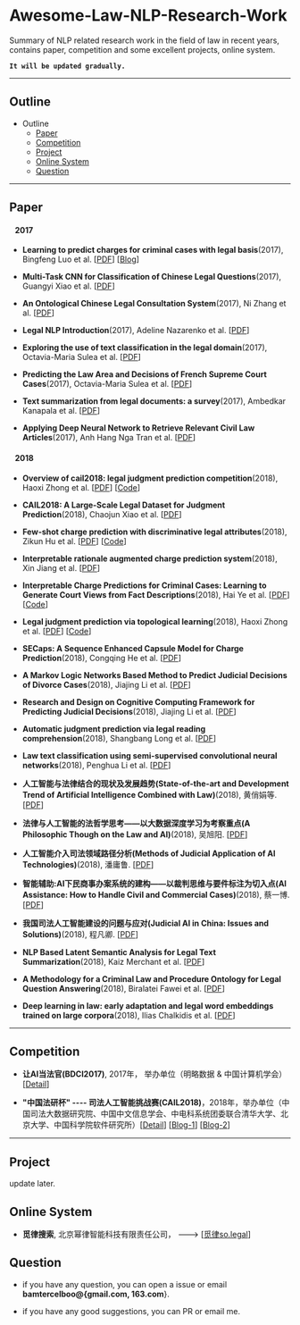 # Awesome-Law-NLP-Research-Work
Summary of NLP related research work in the field of law in recent years, contains paper, competition and some excellent projects, online system.


**`It will be updated gradually.`**

----------
## Outline ##
- Outline
	- [Paper](https://github.com/bamtercelboo/Awesome-Law-NLP-Research-Work#paper)
	- [Competition](https://github.com/bamtercelboo/Awesome-Law-NLP-Research-Work#competition)
	- [Project](https://github.com/bamtercelboo/Awesome-Law-NLP-Research-Work#project)
	- [Online System](https://github.com/bamtercelboo/Awesome-Law-NLP-Research-Work#online-system)
	- [Question](https://github.com/bamtercelboo/Awesome-Law-NLP-Research-Work#question)  

----------


## Paper ##
#### &nbsp;&nbsp;&nbsp;2017 ####

- **Learning to predict charges for criminal cases with legal basis**(2017), Bingfeng Luo et al. [[PDF](http://aclweb.org/anthology/D17-1289)]  [[Blog](https://bamtercelboo.github.io/2018/07/19/Learning-to-Predict-Charges-for-Criminal-Cases-with-Legal-Basis/)] 

- **Multi-Task CNN for Classification of Chinese Legal Questions**(2017), Guangyi Xiao et al. [[PDF](https://ieeexplore.ieee.org/abstract/document/8119134)]  

- **An Ontological Chinese Legal Consultation System**(2017), Ni Zhang et al. [[PDF](https://ieeexplore.ieee.org/abstract/document/8016577)]  

- **Legal NLP Introduction**(2017), Adeline Nazarenko et al. [[PDF](http://www.atala.org/sites/default/files/1-%20TAL-58-2-legal%20NLP-introduction.pdf)]  

- **Exploring the use of text classification in the legal domain**(2017), Octavia-Maria Sulea et al. [[PDF](https://arxiv.org/pdf/1710.09306.pdf)]  

- **Predicting the Law Area and Decisions of French Supreme Court Cases**(2017), Octavia-Maria Sulea et al. [[PDF](https://arxiv.org/pdf/1708.01681.pdf)]

- **Text summarization from legal documents: a survey**(2017), Ambedkar Kanapala et al. [[PDF](https://link.springer.com/article/10.1007/s10462-017-9566-2)]  

- **Applying Deep Neural Network to Retrieve Relevant Civil Law Articles**(2017), Anh Hang Nga Tran et al. [[PDF](https://aclanthology.info/papers/R17-2007/r17-2007)]  


#### &nbsp;&nbsp;&nbsp;2018 ####

- **Overview of cail2018: legal judgment prediction competition**(2018), Haoxi Zhong et al. [[PDF](https://arxiv.org/pdf/1810.05851.pdf)]   [[Code](https://github.com/thunlp/CAIL)]  

- **CAIL2018: A Large-Scale Legal Dataset for Judgment Prediction**(2018), Chaojun Xiao et al. [[PDF](https://arxiv.org/pdf/1807.02478.pdf)]  

- **Few-shot charge prediction with discriminative legal attributes**(2018), Zikun Hu et al. [[PDF](http://aclweb.org/anthology/C18-1041)] [[Code](https://github.com/thunlp/attribute_charge)]  

- **Interpretable rationale augmented charge prediction system**(2018), Xin Jiang et al. [[PDF](http://aclweb.org/anthology/C18-2032)]  

- **Interpretable Charge Predictions for Criminal Cases: Learning to Generate Court Views from Fact Descriptions**(2018), Hai Ye et al. [[PDF](https://arxiv.org/pdf/1802.08504.pdf)] [[Code](https://github.com/oceanypt/Court-View-Gen)]  

- **Legal judgment prediction via topological learning**(2018), Haoxi Zhong et al. [[PDF](http://www.aclweb.org/anthology/D18-1390)] [[Code](https://github.com/thunlp/TopJudge)]  

- **SECaps: A Sequence Enhanced Capsule Model for Charge Prediction**(2018), Congqing He et al. [[PDF](https://arxiv.org/pdf/1810.04465.pdf)]  

- **A Markov Logic Networks Based Method to Predict Judicial Decisions of Divorce Cases**(2018), Jiajing Li et al. [[PDF](https://ieeexplore.ieee.org/abstract/document/8513727)]  

- **Research and Design on Cognitive Computing Framework for Predicting Judicial Decisions**(2018), Jiajing Li et al. [[PDF](https://link.springer.com/article/10.1007/s11265-018-1429-9)]  

- **Automatic judgment prediction via legal reading comprehension**(2018), Shangbang Long et al. [[PDF](https://arxiv.org/pdf/1809.06537.pdf)]  

- **Law text classification using semi-supervised convolutional neural networks**(2018), Penghua Li et al. [[PDF](https://ieeexplore.ieee.org/abstract/document/8407150)]  

- **人工智能与法律结合的现状及发展趋势(State-of-the-art and Development Trend of Artificial Intelligence Combined with Law)**(2018),  黄俏娟等. [[PDF](http://www.jsjkx.com/jsjkx/ch/reader/view_abstract.aspx?file_no=20181201&flag=1)]  

- **法律与人工智能的法哲学思考——以大数据深度学习为考察重点(A Philosophic Though on the Law and AI)**(2018),  吴旭阳. [[PDF](http://dffx.cbpt.cnki.net/WKD/WebPublication/advSearchPaperList.aspx?ys=2018&ist=&ns=&us=&ps=&pt=%E6%B3%95%E5%BE%8B%E4%B8%8E%E4%BA%BA%E5%B7%A5%E6%99%BA%E8%83%BD%E7%9A%84%E6%B3%95%E5%93%B2%E5%AD%A6%E6%80%9D%E8%80%83&pks=&pc=&st=year&stp=&ds=&pcl=)]  

- **人工智能介入司法领域路径分析(Methods of Judicial Application of AI Technologies)**(2018), 潘庸鲁. [[PDF](http://dffx.cbpt.cnki.net/WKD/WebPublication/advSearchPaperList.aspx?ys=2018&ist=&ns=&us=&ps=&pt=%E4%BA%BA%E5%B7%A5%E6%99%BA%E8%83%BD%E4%BB%8B%E5%85%A5%E5%8F%B8%E6%B3%95%E9%A2%86%E5%9F%9F%E8%B7%AF%E5%BE%84%E5%88%86%E6%9E%90&pks=&pc=&st=year&stp=&ds=&pcl=)]  

- **智能辅助:AI下民商事办案系统的建构——以裁判思维与要件标注为切入点(AI Assistance: How to Handle Civil and Commercial Cases)**(2018), 蔡一博. [[PDF](http://dffx.cbpt.cnki.net/WKD/WebPublication/advSearchPaperList.aspx?ys=2018&ist=&ns=&us=&ps=&pt=%E6%99%BA%E8%83%BD%E8%BE%85%E5%8A%A9%EF%BC%9AAI%E4%B8%8B%E6%B0%91%E5%95%86%E4%BA%8B%E5%8A%9E%E6%A1%88%E7%B3%BB%E7%BB%9F%E7%9A%84%E5%BB%BA%E6%9E%84&pks=&pc=&st=year&stp=&ds=&pcl=)]  

- **我国司法人工智能建设的问题与应对(Judicial AI in China: Issues and Solutions)**(2018), 程凡卿. [[PDF](http://dffx.cbpt.cnki.net/WKD/WebPublication/advSearchPaperList.aspx?ys=2018&ist=&ns=&us=&ps=&pt=%E6%88%91%E5%9B%BD%E5%8F%B8%E6%B3%95%E4%BA%BA%E5%B7%A5%E6%99%BA%E8%83%BD%E5%BB%BA%E8%AE%BE%E7%9A%84%E9%97%AE%E9%A2%98%E4%B8%8E%E5%BA%94%E5%AF%B9&pks=&pc=&st=year&stp=&ds=&pcl=)]  

- **NLP Based Latent Semantic Analysis for Legal Text Summarization**(2018), Kaiz Merchant et al. [[PDF](https://ieeexplore.ieee.org/abstract/document/8554831)]  

- **A Methodology for a Criminal Law and Procedure Ontology for Legal Question Answering**(2018), Biralatei Fawei et al. [[PDF](https://link.springer.com/chapter/10.1007/978-3-030-04284-4_14)]  

- **Deep learning in law: early adaptation and legal word embeddings trained on large corpora**(2018), Ilias Chalkidis et al. [[PDF](https://link.springer.com/article/10.1007/s10506-018-9238-9)]  



----------
## Competition ##

- **让AI当法官(BDCI2017)**, 2017年， 举办单位（明略数据 & 中国计算机学会）[[Detail](https://www.datafountain.cn/competitions/277/details)]  

-  **"中国法研杯" ---- 司法人工智能挑战赛(CAIL2018)**，2018年，举办单位（中国司法大数据研究院、中国中文信息学会、中电科系统团委联合清华大学、北京大学、中国科学院软件研究所）[[Detail](http://cail.cipsc.org.cn/)] [[Blog-1](https://bamtercelboo.github.io/2018/10/17/AI_Law/)] [[Blog-2](http://www.52nlp.cn/%e5%a6%82%e4%bd%95%e7%94%a8%e6%b7%b1%e5%ba%a6%e5%ad%a6%e4%b9%a0%e5%81%9a%e5%a5%bd%e9%95%bf%e6%96%87%e6%9c%ac%e5%88%86%e7%b1%bb%e4%b8%8e%e6%b3%95%e5%be%8b%e6%96%87%e4%b9%a6%e6%99%ba%e8%83%bd%e5%8c%96)]  


----------
## Project ##
update later.


## Online System ##

- **觅律搜索**, 北京幂律智能科技有限责任公司， ---> [[觅律so.legal](https://solegal.cn/)]  



## Question ##

- if you have any question, you can open a issue or email **bamtercelboo@{gmail.com, 163.com**}.

- if you have any good suggestions, you can PR or email me.  


